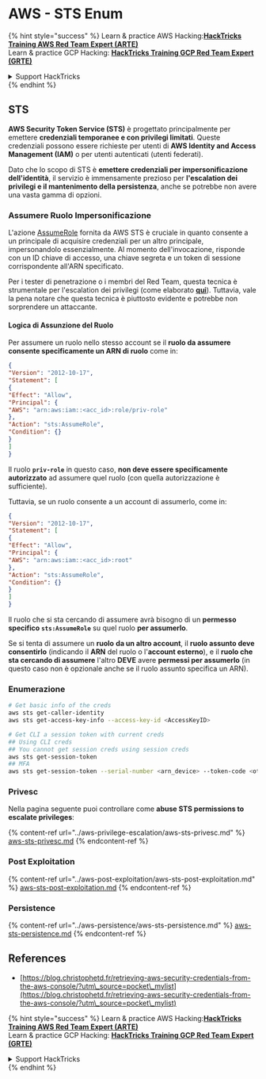 # AWS - STS Enum

{% hint style="success" %}
Learn & practice AWS Hacking:<img src="../../../.gitbook/assets/image (1).png" alt="" data-size="line">[**HackTricks Training AWS Red Team Expert (ARTE)**](https://training.hacktricks.xyz/courses/arte)<img src="../../../.gitbook/assets/image (1).png" alt="" data-size="line">\
Learn & practice GCP Hacking: <img src="../../../.gitbook/assets/image (2).png" alt="" data-size="line">[**HackTricks Training GCP Red Team Expert (GRTE)**<img src="../../../.gitbook/assets/image (2).png" alt="" data-size="line">](https://training.hacktricks.xyz/courses/grte)

<details>

<summary>Support HackTricks</summary>

* Check the [**subscription plans**](https://github.com/sponsors/carlospolop)!
* **Join the** 💬 [**Discord group**](https://discord.gg/hRep4RUj7f) or the [**telegram group**](https://t.me/peass) or **follow** us on **Twitter** 🐦 [**@hacktricks\_live**](https://twitter.com/hacktricks\_live)**.**
* **Share hacking tricks by submitting PRs to the** [**HackTricks**](https://github.com/carlospolop/hacktricks) and [**HackTricks Cloud**](https://github.com/carlospolop/hacktricks-cloud) github repos.

</details>
{% endhint %}

## STS

**AWS Security Token Service (STS)** è progettato principalmente per emettere **credenziali temporanee e con privilegi limitati**. Queste credenziali possono essere richieste per utenti di **AWS Identity and Access Management (IAM)** o per utenti autenticati (utenti federati).

Dato che lo scopo di STS è **emettere credenziali per impersonificazione dell'identità**, il servizio è immensamente prezioso per **l'escalation dei privilegi e il mantenimento della persistenza**, anche se potrebbe non avere una vasta gamma di opzioni.

### Assumere Ruolo Impersonificazione

L'azione [AssumeRole](https://docs.aws.amazon.com/STS/latest/APIReference/API\_AssumeRole.html) fornita da AWS STS è cruciale in quanto consente a un principale di acquisire credenziali per un altro principale, impersonandolo essenzialmente. Al momento dell'invocazione, risponde con un ID chiave di accesso, una chiave segreta e un token di sessione corrispondente all'ARN specificato.

Per i tester di penetrazione o i membri del Red Team, questa tecnica è strumentale per l'escalation dei privilegi (come elaborato [**qui**](../aws-privilege-escalation/aws-sts-privesc.md#sts-assumerole)). Tuttavia, vale la pena notare che questa tecnica è piuttosto evidente e potrebbe non sorprendere un attaccante.

#### Logica di Assunzione del Ruolo

Per assumere un ruolo nello stesso account se il **ruolo da assumere consente specificamente un ARN di ruolo** come in:
```json
{
"Version": "2012-10-17",
"Statement": [
{
"Effect": "Allow",
"Principal": {
"AWS": "arn:aws:iam::<acc_id>:role/priv-role"
},
"Action": "sts:AssumeRole",
"Condition": {}
}
]
}
```
Il ruolo **`priv-role`** in questo caso, **non deve essere specificamente autorizzato** ad assumere quel ruolo (con quella autorizzazione è sufficiente).

Tuttavia, se un ruolo consente a un account di assumerlo, come in:
```json
{
"Version": "2012-10-17",
"Statement": [
{
"Effect": "Allow",
"Principal": {
"AWS": "arn:aws:iam::<acc_id>:root"
},
"Action": "sts:AssumeRole",
"Condition": {}
}
]
}
```
Il ruolo che si sta cercando di assumere avrà bisogno di un **permesso specifico `sts:AssumeRole`** su quel ruolo **per assumerlo**.

Se si tenta di assumere un **ruolo** **da un altro account**, il **ruolo assunto deve consentirlo** (indicando il **ARN** del ruolo o l'**account esterno**), e il **ruolo che sta cercando di assumere** l'altro **DEVE** avere **permessi per assumerlo** (in questo caso non è opzionale anche se il ruolo assunto specifica un ARN).

### Enumerazione
```bash
# Get basic info of the creds
aws sts get-caller-identity
aws sts get-access-key-info --access-key-id <AccessKeyID>

# Get CLI a session token with current creds
## Using CLI creds
## You cannot get session creds using session creds
aws sts get-session-token
## MFA
aws sts get-session-token --serial-number <arn_device> --token-code <otp_code>
```
### Privesc

Nella pagina seguente puoi controllare come **abuse STS permissions to escalate privileges**:

{% content-ref url="../aws-privilege-escalation/aws-sts-privesc.md" %}
[aws-sts-privesc.md](../aws-privilege-escalation/aws-sts-privesc.md)
{% endcontent-ref %}

### Post Exploitation

{% content-ref url="../aws-post-exploitation/aws-sts-post-exploitation.md" %}
[aws-sts-post-exploitation.md](../aws-post-exploitation/aws-sts-post-exploitation.md)
{% endcontent-ref %}

### Persistence

{% content-ref url="../aws-persistence/aws-sts-persistence.md" %}
[aws-sts-persistence.md](../aws-persistence/aws-sts-persistence.md)
{% endcontent-ref %}

## References

* [https://blog.christophetd.fr/retrieving-aws-security-credentials-from-the-aws-console/?utm\_source=pocket\_mylist](https://blog.christophetd.fr/retrieving-aws-security-credentials-from-the-aws-console/?utm\_source=pocket\_mylist)

{% hint style="success" %}
Learn & practice AWS Hacking:<img src="../../../.gitbook/assets/image (1).png" alt="" data-size="line">[**HackTricks Training AWS Red Team Expert (ARTE)**](https://training.hacktricks.xyz/courses/arte)<img src="../../../.gitbook/assets/image (1).png" alt="" data-size="line">\
Learn & practice GCP Hacking: <img src="../../../.gitbook/assets/image (2).png" alt="" data-size="line">[**HackTricks Training GCP Red Team Expert (GRTE)**<img src="../../../.gitbook/assets/image (2).png" alt="" data-size="line">](https://training.hacktricks.xyz/courses/grte)

<details>

<summary>Support HackTricks</summary>

* Check the [**subscription plans**](https://github.com/sponsors/carlospolop)!
* **Join the** 💬 [**Discord group**](https://discord.gg/hRep4RUj7f) or the [**telegram group**](https://t.me/peass) or **follow** us on **Twitter** 🐦 [**@hacktricks\_live**](https://twitter.com/hacktricks\_live)**.**
* **Share hacking tricks by submitting PRs to the** [**HackTricks**](https://github.com/carlospolop/hacktricks) and [**HackTricks Cloud**](https://github.com/carlospolop/hacktricks-cloud) github repos.

</details>
{% endhint %}
